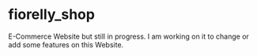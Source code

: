 # fiorelly_shop
E-Commerce Website but still in progress. I am working on it to change or add some features on this Website.
